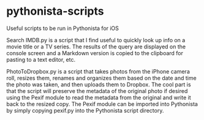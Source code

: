 # pythonista-scripts
Useful scripts to be run in Pythonista for iOS

Search IMDB.py is a script that I find useful to quickly look up info on a movie title or a TV series.  The results of the query are displayed on the console screen and a Markdown version is copied to the clipboard for pasting to a text editor, etc.

PhotoToDropbox.py is a script that takes photos from the iPhone camera roll, resizes them, renames and organizes them based on the date and time the photo was taken, and then uploads them to Dropbox.  The cool part is that the script will preserve the metadata of the original photo if desired using the Pexif module to read the metadata from the original and write it back to the resized copy.  The Pexif module can be imported into Pythonista by simply copying pexif.py into the Pythonista script directory.

